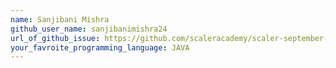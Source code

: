 ```yaml
---
name: Sanjibani Mishra
github_user_name: sanjibanimishra24
url_of_github_issue: https://github.com/scaleracademy/scaler-september-open-source-challenge/issues/410 
your_favroite_programming_language: JAVA
---
```

